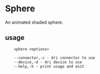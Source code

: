 # Sphere

An animated shaded sphere.

## usage
        sphere <options>

        --connector,-c - dri connector to use
        --device,-d - dri device to use
        --help,-h - print usage and exit

